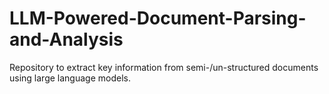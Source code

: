 # LLM-Powered-Document-Parsing-and-Analysis
Repository to extract key information from semi-/un-structured documents using large language models. 
